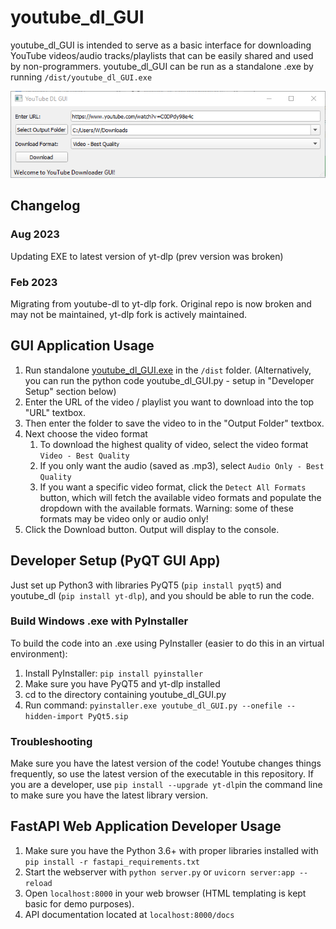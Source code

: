# youtube_dl_GUI

youtube_dl_GUI is intended to serve as a basic interface for downloading YouTube videos/audio tracks/playlists that can be easily shared and used by non-programmers. youtube_dl_GUI can be run as a standalone .exe by running `/dist/youtube_dl_GUI.exe`

![](images/window.png)

## Changelog

### Aug 2023

Updating EXE to latest version of yt-dlp (prev version was broken)

### Feb 2023

Migrating from youtube-dl to yt-dlp fork. Original repo is now broken and may not be maintained, yt-dlp fork is actively maintained.

## GUI Application Usage
1. Run standalone [youtube_dl_GUI.exe](/dist/youtube_dl_GUI.exe) in the `/dist` folder. (Alternatively, you can run the python code youtube_dl_GUI.py - setup in "Developer Setup" section below)
1. Enter the URL of the video / playlist you want to download into the top "URL" textbox.
1. Then enter the folder to save the video to in the "Output Folder" textbox. 
1. Next choose the video format
    1. To download the highest quality of video, select the video format `Video - Best Quality`
    1. If you only want the audio (saved as .mp3), select `Audio Only - Best Quality`
    1. If you want a specific video format, click the `Detect All Formats` button, which will fetch the available video formats and populate the dropdown with the available formats. Warning: some of these formats may be video only or audio only!
1. Click the Download button. Output will display to the console.

## Developer Setup (PyQT GUI App)
Just set up Python3 with libraries PyQT5 (`pip install pyqt5`) and youtube_dl (`pip install yt-dlp`), and you should be able to run the code.

### Build Windows .exe with PyInstaller

To build the code into an .exe using PyInstaller (easier to do this in an virtual environment):
1. Install PyInstaller: `pip install pyinstaller`
1. Make sure you have PyQT5 and yt-dlp installed
1. cd to the directory containing youtube_dl_GUI.py
1. Run command: `pyinstaller.exe youtube_dl_GUI.py --onefile --hidden-import PyQt5.sip`

### Troubleshooting
Make sure you have the latest version of the code! Youtube changes things frequently, so use the latest version of the executable in this repository. If you are a developer, use `pip install --upgrade yt-dlp`in the command line to make sure you have the latest library version.

## FastAPI Web Application Developer Usage
1. Make sure you have the Python 3.6+ with proper libraries installed with `pip install -r fastapi_requirements.txt`
2. Start the webserver with `python server.py` or `uvicorn server:app --reload`
3. Open `localhost:8000` in your web browser (HTML templating is kept basic for demo purposes).
4. API documentation located at `localhost:8000/docs`
